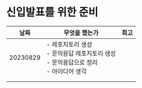 # 신입발표를 위한 준비

| 날짜     | 무엇을 했는가                                                | 회고 |
| -------- | ------------------------------------------------------------ | ---- |
| 20230829 | - 레포지토리 생성<br />- 문의응답 레포지토리 생성<br />- 문의응답으로 정리<br />- 아이디어 생각 |      |
|          |                                                              |      |
|          |                                                              |      |

